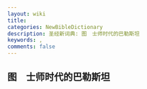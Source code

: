 ```yaml
---
layout: wiki
title: 
categories: NewBibleDictionary
description: 圣经新词典: 图　士师时代的巴勒斯坦
keywords: , 
comments: false
---
```


## 图　士师时代的巴勒斯坦












